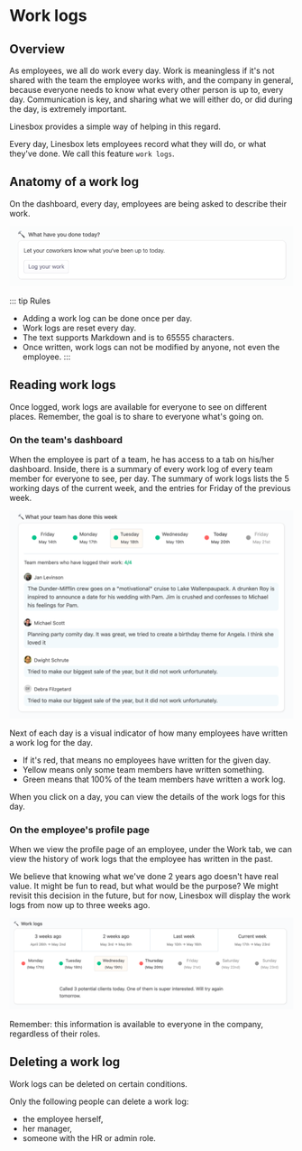 # Work logs

## Overview

As employees, we all do work every day. Work is meaningless if it's not shared with the team the employee works with, and the company in general, because everyone needs to know what every other person is up to, every day. Communication is key, and sharing what we will either do, or did during the day, is extremely important.

Linesbox provides a simple way of helping in this regard.

Every day, Linesbox lets employees record what they will do, or what they've done. We call this feature `work logs`.

## Anatomy of a work log

On the dashboard, every day, employees are being asked to describe their work.

![add a worklog](./img/dashboard_worklog.png)

::: tip Rules
* Adding a work log can be done once per day.
* Work logs are reset every day.
* The text supports Markdown and is to 65555 characters.
* Once written, work logs can not be modified by anyone, not even the employee.
:::

## Reading work logs

Once logged, work logs are available for everyone to see on different places. Remember, the goal is to share to everyone what's going on.

### On the team's dashboard

When the employee is part of a team, he has access to a tab on his/her dashboard. Inside, there is a summary of every work log of every team member for everyone to see, per day. The summary of work logs lists the 5 working days of the current week, and the entries for Friday of the previous week.

![image of the work logs](./img/dashboard_worklog_teams.png)

Next of each day is a visual indicator of how many employees have written a work log for the day.

* If it's red, that means no employees have written for the given day.
* Yellow means only some team members have written something.
* Green means that 100% of the team members have written a work log.

When you click on a day, you can view the details of the work logs for this day.

### On the employee's profile page

When we view the profile page of an employee, under the Work tab, we can view the history of work logs that the employee has written in the past.

We believe that knowing what we've done 2 years ago doesn't have real value. It might be fun to read, but what would be the purpose? We might revisit this decision in the future, but for now, Linesbox will display the work logs from now up to three weeks ago.

![image of work log on employee page](./img/employee_worklog.png)

Remember: this information is available to everyone in the company, regardless of their roles.

## Deleting a work log

Work logs can be deleted on certain conditions.

Only the following people can delete a work log:

* the employee herself,
* her manager,
* someone with the HR or admin role.
